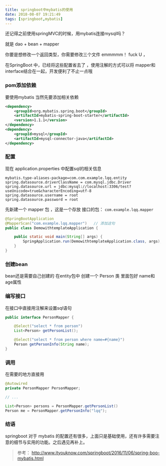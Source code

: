 ```yaml
---
title: springboot中mybatis的使用
date: 2018-08-07 19:21:49
tags: [springboot,mybatis]
---
```


还记得之前使用springMVC的时候，用mybatis连接mysql吗？

<!-- more -->

就是 dao + bean + mapper


你要是想修改一个返回类型，你需要修改三个文件 emmmmm！ fuck U ，

在SpringBoot 中，已经将这些配置省去了 ，使用注解的方式可以将 mapper和interface结合在一起，开发便利了不止一点哦

### pom添加依赖

要使用mybatis 当然先要添加相关依赖

```XML
<dependency>
    <groupId>org.mybatis.spring.boot</groupId>
    <artifactId>mybatis-spring-boot-starter</artifactId>
    <version>1.1.1</version>
</dependency>
<dependency>
    <groupId>mysql</groupId>
    <artifactId>mysql-connector-java</artifactId>
</dependency>

```
### 配置
现在 application.properties 中配置sql的相关信息

```
mybatis.type-aliases-package=com.com.example.lqq.entity
spring.datasource.driverClassName = com.mysql.jdbc.Driver
spring.datasource.url = jdbc:mysql://localhost:3306/test?useUnicode=true&characterEncoding=utf-8
spring.datasource.username = root
spring.datasource.password = root

```

先新建一个 mapper 包 ，这是一个存放 接口的包： `com.example.lqq.mapper`

```java
@SpringBootApplication
@MapperScan("com.example.lqq.mapper")   // 添加这句
public class DemowithtemplateApplication {

    public static void main(String[] args) {
        SpringApplication.run(DemowithtemplateApplication.class, args);
    }
}
```
### 创建bean
bean还是需要自己创建的 在entity包中 创建一个 Person 类 里面包好 name和age属性

### 编写接口

在接口中直接用注解来设置sql语句

```java
public interface PersonMapper {

    @Select("select * from person")
    List<Person> getPersonList();

    @Select("select * from person where name=#{name}")
    Person getPersonInfo(String name);
}

```

### 调用

在需要的地方直接用
```java
@Autowired
private PersonMapper PersonMapper;

// ...

List<Person> persons = PersonMapper.getPersonList()
Person me = PersonMapper.getPersonInfo("lqq");

```


### 结语

springboot 对于 mybatis 的配置还有很多，上面只是基础使用，还有许多需要注意的细节与实用的功能。之后遇见再补上。


> 参考： http://www.ityouknow.com/springboot/2016/11/06/spring-boo-mybatis.html

